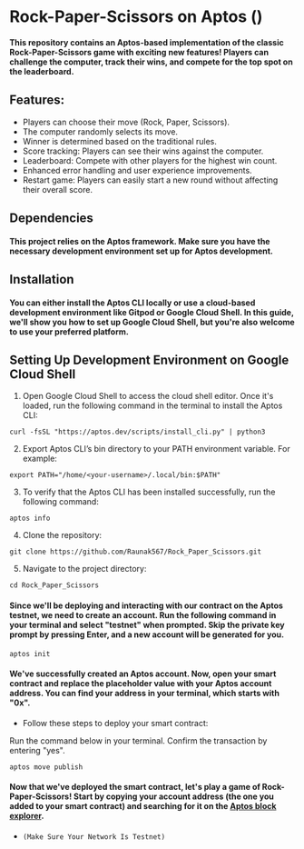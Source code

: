 # Rock-Paper-Scissors on Aptos ()
#### This repository contains an Aptos-based implementation of the classic Rock-Paper-Scissors game with exciting new features! Players can challenge the computer, track their wins, and compete for the top spot on the leaderboard.

## Features:
* Players can choose their move (Rock, Paper, Scissors).
* The computer randomly selects its move.
* Winner is determined based on the traditional rules.
* Score tracking: Players can see their wins against the computer.
* Leaderboard: Compete with other players for the highest win count.
* Enhanced error handling and user experience improvements.
* Restart game: Players can easily start a new round without affecting their overall score.

## Dependencies
#### This project relies on the Aptos framework. Make sure you have the necessary development environment set up for Aptos development.

## Installation

#### You can either install the Aptos CLI locally or use a cloud-based development environment like Gitpod or Google Cloud Shell. In this guide, we'll show you how to set up Google Cloud Shell, but you're also welcome to use your preferred platform.

## Setting Up Development Environment on Google Cloud Shell

1. Open Google Cloud Shell to access the cloud shell editor. Once it's loaded, run the following command in the terminal to install the Aptos CLI:
```
curl -fsSL "https://aptos.dev/scripts/install_cli.py" | python3
```

2. Export Aptos CLI’s bin directory to your PATH environment variable. For example:
```
export PATH="/home/<your-username>/.local/bin:$PATH"
```

3. To verify that the Aptos CLI has been installed successfully, run the following command:
```
aptos info
```

4. Clone the repository:
```
git clone https://github.com/Raunak567/Rock_Paper_Scissors.git
```
5. Navigate to the project directory:
```
cd Rock_Paper_Scissors
```

#### Since we'll be deploying and interacting with our contract on the Aptos testnet, we need to create an account. Run the following command in your terminal and select "testnet" when prompted. Skip the private key prompt by pressing Enter, and a new account will be generated for you.
```
aptos init
```

#### We've successfully created an Aptos account. Now, open your smart contract and replace the placeholder value <insert-your-address> with your Aptos account address. You can find your address in your terminal, which starts with "0x".

* Follow these steps to deploy your smart contract:

Run the command below in your terminal.
Confirm the transaction by entering "yes".
```
aptos move publish
```
#### Now that we've deployed the smart contract, let's play a game of Rock-Paper-Scissors! Start by copying your account address (the one you added to your smart contract) and searching for it on the [Aptos block explorer](https://explorer.aptoslabs.com/?network=testnet).
* `(Make Sure Your Network Is Testnet)`
